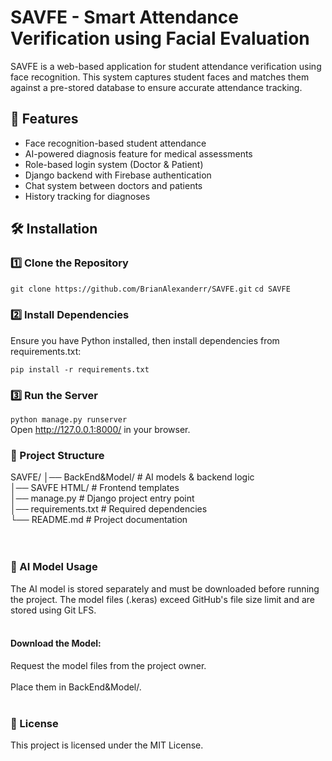 # SAVFE - Smart Attendance Verification using Facial Evaluation

SAVFE is a web-based application for student attendance verification using face recognition. This system captures student faces and matches them against a pre-stored database to ensure accurate attendance tracking.

## 🚀 Features
- Face recognition-based student attendance
- AI-powered diagnosis feature for medical assessments
- Role-based login system (Doctor & Patient)
- Django backend with Firebase authentication
- Chat system between doctors and patients
- History tracking for diagnoses

## 🛠 Installation

### 1️⃣ Clone the Repository

`git clone https://github.com/BrianAlexanderr/SAVFE.git`
`cd SAVFE`

### 2️⃣ Install Dependencies
Ensure you have Python installed, then install dependencies from requirements.txt:

`pip install -r requirements.txt`

### 3️⃣ Run the Server

`python manage.py runserver`<br>
Open http://127.0.0.1:8000/ in your browser.

### 📂 Project Structure
SAVFE/
│── BackEnd&Model/    # AI models & backend logic<br>
│── SAVFE HTML/       # Frontend templates<br>
│── manage.py         # Django project entry point<br>
│── requirements.txt  # Required dependencies<br>
└── README.md         # Project documentation<br>
<br><br>
### 🤖 AI Model Usage
The AI model is stored separately and must be downloaded before running the project. The model files (.keras) exceed GitHub's file size limit and are stored using Git LFS.
<br><br>
#### Download the Model:
Request the model files from the project owner.
<br><br>
Place them in BackEnd&Model/.
<br><br>
### 📜 License
This project is licensed under the MIT License.


